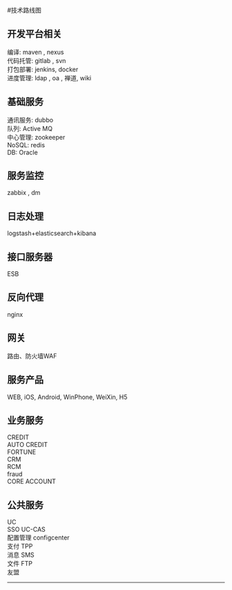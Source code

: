 #技术路线图   
   
开发平台相关   
--------------------------------------------   
编译: maven , nexus   
代码托管: gitlab , svn                     
打包部署: jenkins, docker                    
进度管理: ldap , oa , 禅道, wiki   

   
基础服务   
--------------------------------------------   
通讯服务: dubbo   
队列: Active MQ   
中心管理: zookeeper   
NoSQL: redis   
DB: Oracle   

   
   
服务监控   
--------------------------------------------   
zabbix , dm   
   
日志处理   
--------------------------------------------   
logstash+elasticsearch+kibana   
   
接口服务器   
--------------------------------------------   
ESB    
   
反向代理   
--------------------------------------------   
nginx   
   
网关   
--------------------------------------------   
路由、防火墙WAF   
   
服务产品   
--------------------------------------------   
WEB, iOS, Android, WinPhone, WeiXin, H5   
   
   
   
业务服务   
--------------------------------------------   
CREDIT   
AUTO CREDIT   
FORTUNE   
CRM   
RCM   
fraud   
CORE ACCOUNT   
   
公共服务   
--------------------------------------------   
UC   
SSO UC-CAS   
配置管理 configcenter   
支付 TPP   
消息 SMS   
文件 FTP   
友盟   
   
   
--------------------------------------------   
   
   
   
   
   
   
   
   
   
   
   
   
   
   
